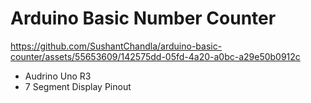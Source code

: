 Arduino Basic Number Counter
=============


https://github.com/SushantChandla/arduino-basic-counter/assets/55653609/142575dd-05fd-4a20-a0bc-a29e50b0912c


- Audrino Uno R3
- 7 Segment Display Pinout
